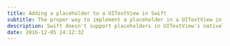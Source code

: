 ```yaml
---
title: Adding a placeholder to a UITextView in Swift
subtitle: The proper way to implement a placeholder in a UITextView in under 1 minute
description: Swift doesn't support placeholders in UITextView's natively, so here is the proper way to implement a placeholder in a UITextView. You can do it yourself in under 1 minute.
date: 2016-12-05 14:12:32
---
```

